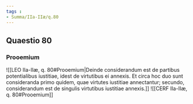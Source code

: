 ```yaml
---
tags : 
- Summa/IIa-IIæ/q.80
---
```


## Quaestio 80

### Prooemium

![[LEO IIa-IIæ, q. 80#Prooemium|Deinde considerandum est de partibus potentialibus iustitiae, idest de virtutibus ei annexis. Et circa hoc duo sunt consideranda primo quidem, quae virtutes iustitiae annectantur; secundo, considerandum est de singulis virtutibus iustitiae annexis.]]
![[CERF IIa-IIæ, q. 80#Prooemium]]


